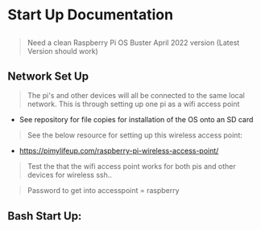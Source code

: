# Start Up Documentation 

##
> Need a clean Raspberry Pi OS Buster April 2022 version (Latest Version should work)

> 


## Network Set Up

> The pi's and other devices will all be connected to the same local network. This is through setting up one pi as a wifi access point



* See repository for file copies for installation of the OS onto an SD card 

> See the below resource for setting up this wireless access point: 
* https://pimylifeup.com/raspberry-pi-wireless-access-point/

> Test the that the wifi access point works for both pis and other devices for wireless ssh..

> Password to get into accesspoint = raspberry

## Bash Start Up:



